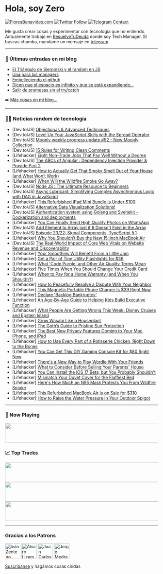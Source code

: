 # Hola, soy Zero

[![FloresBenavides.com](https://img.shields.io/website?down_message=oops&label=MiBlog&style=for-the-badge&up_message=online&url=https%3A%2F%2Ffloresbenavides.com)](https://floresbenavides.com) [![Twitter Follow](https://img.shields.io/twitter/follow/ZeroDragon?color=%231DA1F2&label=Follow&logo=twitter&logoColor=ffffff&style=for-the-badge)](https://twitter.com/zerodragon) [![Telegram Contact](https://img.shields.io/badge/escr%C3%ADbeme-ZeroDragon-%2326A5E4?style=for-the-badge&logo=telegram)](https://t.me/zerodragon)

Me gusta crear cosas y experimentar con tecnología que no entiendo.
Actualmente trabajo en [ResuelveTuDeuda](http://github.com/resuelve) donde soy Tech Manager.
Si buscas chamba, mandame un mensaje en [telegram](https://t.me/zerodragon).

---

### 📕 Últimas entradas en mi blog
<!-- BLOG-POST-LIST:START -->
- [El Triángulo de Sierpinski y el random en JS](https://floresbenavides.com/el-triangulo-de-sierpinski-y-el-random-en-js/)
- [Una para los managers](https://floresbenavides.com/una-para-los-managers/)
- [Embelleciendo el github](https://floresbenavides.com/embelleciendo-el-github/)
- [Dicen que el espacio es infinito y que se está expandiendo…](https://floresbenavides.com/dicen-que-el-espacio-es-infinito-y-que-se-esta-expandiendo/)
- [Salir de promesas sin el try/catch](https://floresbenavides.com/salir-de-promesas-sin-el-try-catch/)
<!-- BLOG-POST-LIST:END -->

➡️ [Más cosas en mi blog...](https://floresbenavides.com)

---

### 👨‍💻 Noticias random de tecnología
<!-- TECH-POSTS:START -->
- [Dev.to/JS] [ObjectionJs &amp; Advanced Techniques](https://dev.to/hamasarbast1997/objectionjs-advanced-techniques-4ej0)
- [Dev.to/JS] [Level Up Your JavaScript Skills with the Spread Operator](https://dev.to/devlawrence/level-up-your-javascript-skills-with-the-spread-operator-5dc0)
- [Dev.to/JS] [Moonly weekly progress update #52 - New Moonly Collection](https://dev.to/moonly/moonly-weekly-progress-update-52-new-moonly-collection-3mim)
- [Dev.to/JS] [15 Rules for Writing Clean Comments](https://dev.to/mohammadfaisal/15-rules-for-writing-clean-comments-2dae)
- [Lifehacker] [Eight Non-Trade Jobs That Pay Well Without a Degree](https://lifehacker.com/eight-non-trade-jobs-that-pay-well-without-a-degree-1850520797)
- [Dev.to/JS] [The ABCs of Angular : Dependency Injection Provider &amp; Provide Part 2](https://dev.to/ismailabbi/the-abcs-of-angular-dependency-injection-provider-provide-part-2-1gke)
- [Lifehacker] [How to Actually Get That Smoky Smell Out of Your House &lpar;and What Won’t Work&rpar;](https://lifehacker.com/how-to-actually-get-that-smoky-smell-out-of-your-house-1850520711)
- [Lifehacker] [When Will the Wildfire Smoke Go Away?](https://lifehacker.com/when-will-the-wildfire-smoke-go-away-1850520583)
- [Dev.to/JS] [Node JS : The Ultimate Resource to Beginners](https://dev.to/mrpriyanshu09/node-js-the-ultimate-resource-to-beginners-5ia)
- [Dev.to/JS] [Async Lubricant: Simplifying Complex Asynchronous Logic with DAG in JavaScript](https://dev.to/artxe2/async-lubricant-simplifying-complex-asynchronous-logic-with-dag-in-javascript-1mai)
- [Lifehacker] [This Refurbished iPad Mini Bundle Is Under $100](https://lifehacker.com/this-refurbished-ipad-mini-bundle-is-under-100-1850509000)
- [Dev.to/JS] [Alternative Data Visualization Solutions!](https://dev.to/jlgjosue/alternative-data-visualization-solutions-446)
- [Dev.to/JS] [Authentication system using Golang and Sveltekit - Dockerization and deployments](https://dev.to/sirneij/authentication-system-using-golang-and-sveltekit-dockerization-and-deployments-139h)
- [Lifehacker] [You Can Finally Send High Quality Photos on WhatsApp](https://lifehacker.com/you-can-finally-send-high-quality-photos-on-whatsapp-1850519877)
- [Dev.to/JS] [Add Element to Array just if It Doesn&#39;t Exist in the Array](https://dev.to/mayallo/add-element-to-array-just-if-it-doesnt-exist-in-the-array-532b)
- [Dev.to/JS] [Episode 23/22: Signal Components, TypeScript 5.1](https://dev.to/this-is-angular/episode-2322-signal-components-typescript-51-50d1)
- [Lifehacker] [Why You Shouldn’t Buy the New 15-Inch MacBook Air](https://lifehacker.com/why-you-shouldn-t-buy-the-new-15-inch-macbook-air-1850518951)
- [Dev.to/JS] [The Real-World Impact of Core Web Vitals on Website Revenue and Discoverability](https://dev.to/jeevankishore/the-real-world-impact-of-core-web-vitals-on-website-revenue-and-discoverability-4del)
- [Lifehacker] [Your Smoothies Will Benefit From a Little Jam](https://lifehacker.com/your-smoothies-will-benefit-from-a-little-jam-1850519891)
- [Lifehacker] [Get a Pair of Tiny Utility Flashlights for $36](https://lifehacker.com/get-a-pair-of-tiny-utility-flashlights-for-36-1850508994)
- [Lifehacker] [What &#39;Code Purple&#39; and Other Air Quality Terms Mean](https://lifehacker.com/what-code-purple-and-other-air-quality-terms-mean-1850519150)
- [Lifehacker] [Five Times When You Should Change Your Credit Card](https://lifehacker.com/five-times-when-you-should-change-your-credit-card-1850519245)
- [Lifehacker] [When to Pay for a Home Warranty &lpar;and When You Shouldn&#39;t&rpar;](https://lifehacker.com/when-to-pay-for-a-home-warranty-and-when-you-shouldnt-1850519193)
- [Lifehacker] [How to Peacefully Resolve a Dispute With Your Neighbor](https://lifehacker.com/how-to-peacefully-resolve-a-dispute-with-your-neighbor-1850517835)
- [Lifehacker] [This Magnetic Portable Phone Charger Is $39 Right Now](https://lifehacker.com/this-magnetic-portable-phone-charger-is-39-right-now-1850508990)
- [Lifehacker] [Declare &#39;Backlog Bankruptcy&#39;](https://lifehacker.com/declare-backlog-bankruptcy-1850517557)
- [Lifehacker] [An Age-By-Age Guide to Helping Kids Build Executive Function](https://lifehacker.com/an-age-by-age-guide-to-helping-kids-build-executive-fun-1850516881)
- [Lifehacker] [What People Are Getting Wrong This Week: Disney Cruises and Epstein Island](https://lifehacker.com/what-people-are-getting-wrong-this-week-disney-cruises-1850516845)
- [Lifehacker] [Grow Wasabi Like a Houseplant](https://lifehacker.com/grow-wasabi-like-a-houseplant-1850502343)
- [Lifehacker] [The Goth’s Guide to Pristine Sun Protection](https://lifehacker.com/the-goth-s-guide-to-pristine-sun-protection-1850515121)
- [Lifehacker] [The Best New Privacy Features Coming to Your Mac, iPhone, and iPad](https://lifehacker.com/the-best-new-privacy-features-coming-to-your-mac-iphon-1850515369)
- [Lifehacker] [How to Use Every Part of a Rotisserie Chicken, Right Down to the Bones](https://lifehacker.com/how-to-use-every-part-of-a-rotisserie-chicken-right-do-1850516187)
- [Lifehacker] [You Can Get This DIY Gaming Console Kit for $80 Right Now](https://lifehacker.com/you-can-get-this-diy-gaming-console-kit-for-80-right-n-1850508982)
- [Lifehacker] [There&#39;s a New Way to Play Wordle With Your Friends](https://lifehacker.com/theres-a-new-way-to-play-wordle-with-your-friends-1850516337)
- [Lifehacker] [What to Consider Before Selling Your Parents&#39; House](https://lifehacker.com/what-to-consider-before-selling-your-parents-house-1850516058)
- [Lifehacker] [You Can Install the iOS 17 Beta, but You Probably Shouldn&#39;t](https://lifehacker.com/you-can-install-the-ios-17-beta-but-you-probably-shoul-1850515214)
- [Lifehacker] [Mismatch Your Duvet Cover for the Fluffiest Bed](https://lifehacker.com/mismatch-your-duvet-cover-for-the-fluffiest-bed-1850515061)
- [Lifehacker] [Here&#39;s How Much an N95 Mask Protects You From Wildfire Smoke](https://lifehacker.com/heres-how-much-an-n95-mask-protects-you-from-wildfire-s-1850514977)
- [Lifehacker] [This Refurbished MacBook Air Is on Sale for $310](https://lifehacker.com/this-refurbished-macbook-air-is-on-sale-for-310-1850508983)
- [Lifehacker] [How to Raise the Water Pressure in Your Outdoor Spigot](https://lifehacker.com/how-to-raise-the-water-pressure-in-your-outdoor-spigot-1850513363)<!-- TECH-POSTS:END -->

---

### 🎵 Now Playing
<a href="https://spotify-now-playing-dun.vercel.app/now-playing?open"><img src="https://spotify-now-playing-dun.vercel.app/now-playing" width="540" height="64"></a>

### 📈 Top Tracks
<a href="https://spotify-now-playing-dun.vercel.app/top-tracks?i=1&open"><img src="https://spotify-now-playing-dun.vercel.app/top-tracks?i=1" width="540" height="64"></a>
<a href="https://spotify-now-playing-dun.vercel.app/top-tracks?i=2&open"><img src="https://spotify-now-playing-dun.vercel.app/top-tracks?i=2" width="540" height="64"></a>
<a href="https://spotify-now-playing-dun.vercel.app/top-tracks?i=3&open"><img src="https://spotify-now-playing-dun.vercel.app/top-tracks?i=3" width="540" height="64"></a>

---

### Gracias a los Patrons
[<img src="https://avatars.githubusercontent.com/u/243380?v=4" alt="Iván Zenteno" width="50px">](https://github.com/k001) [<img src="https://avatars.githubusercontent.com/u/19955639?v=4" alt="Álvaro Lizama" width="50px">](https://github.com/alvarolizama) [<img src="https://avatars.githubusercontent.com/u/2718753?v=4" alt="Juan Carlos Ruiz" width="50px">](https://github.com/JuanCrg90) [<img src="https://avatars.githubusercontent.com/u/37025?v=4" alt="Jorge Medrano" width="50px">](https://github.com/h1pp1e) 

[Suscríbanse](https://www.patreon.com/zerodragon) y hagámos cosas chidas
